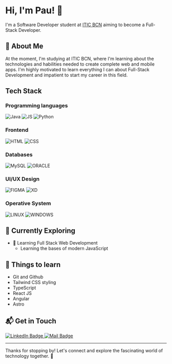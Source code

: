 # Hi, I'm Pau! 👋

I'm a Software Developer student at [ITIC BCN](https://agora.xtec.cat/iticbcn/) aiming to become a Full-Stack Developer.


## 🚀 About Me
At the moment, I'm studying at ITIC BCN, where I'm learning about the technologies and habilities needed to create complete web and mobile apps.
I'm highly motivated to learn everything I can about Full-Stack Development and impatient to start my career in this field.

## Tech Stack
### Programming languages
![Java](https://img.shields.io/badge/java-passing?style=for-the-badge&logo=OpenJDK&logoSize=height%3D25px&color=%23242938)
![JS](https://img.shields.io/badge/JavaScript-passing?style=for-the-badge&logo=javascript&logoSize=height%3D25px&color=%23323330)
![Python](https://img.shields.io/badge/python-passing?style=for-the-badge&logo=python&logoSize=height%3D25px&color=%23ffcd3c)

### Frontend
![HTML](https://img.shields.io/badge/html-passing?style=for-the-badge&logo=html5&logoColor=%23FFF&logoSize=height%3D25px&color=%23E34F26)
![CSS](https://img.shields.io/badge/css-passing?style=for-the-badge&logo=css3&logoColor=%23FFF&logoSize=height%3D25px&color=%231572B6)

### Databases
![MySQL](https://img.shields.io/badge/mysql-passing?style=for-the-badge&logo=mysql&logoColor=%23FFF&logoSize=height%3D25px&color=%234479A1)
![ORACLE](https://img.shields.io/badge/oracle-passing?style=for-the-badge&logo=oracle&logoColor=%23FFF&logoSize=height%3D25px&color=%23F80000)

### UI/UX Design
![FIGMA](https://img.shields.io/badge/figma-passing?style=for-the-badge&logo=figma&logoColor=%23FFF&logoSize=height%3D25px&color=%231f1f27)
![XD](https://img.shields.io/badge/Adobe%20XD-passing?style=for-the-badge&logo=adobe%20xd&logoColor=%23FFF&logoSize=height%3D25px&color=%23450135)


### Operative System
![LINUX](https://img.shields.io/badge/linux-passing?style=for-the-badge&logo=linux&logoColor=%23FFF&logoSize=height%3D25px&color=%23FCC624)
![WINDOWS](https://img.shields.io/badge/windows-passing?style=for-the-badge&logo=windows&logoColor=%23FFF&logoSize=height%3D25px&color=%230078D4)

## 🌱 Currently Exploring

- 🚀 Learning Full Stack Web Development
  - Learning the bases of modern JavaScript

## 📖 Things to learn

- Git and Github
- Tailwind CSS styling
- TypeScript
- React JS
- Angular
- Astro

## 📬 Get in Touch

<a href="https://www.linkedin.com/in/paupedros" target="_blank">
  <img src="https://img.shields.io/badge/LinkedIn-blue?style=for-the-badge&logo=linkedin&logoColor=white" alt="LinkedIn Badge"/>
</a> <span>  </span>
<a href="mailto:paupedros10@gmail.com" target="_blank">
  <img src="https://img.shields.io/badge/mail-preceed?style=for-the-badge&logo=gmail&logoColor=%23FFF&color=%23EA4335" alt="Mail Badge"/>
</a>

<hr>

Thanks for stopping by! Let's connect and explore the fascinating world of technology together. 🚀


